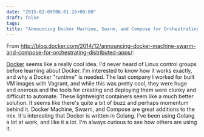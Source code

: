 ```yaml
---
date: "2015-02-09T06:01:26+00:00"
draft: false
tags: 
title: "Announcing Docker Machine, Swarm, and Compose for Orchestrating Distributed Apps"
---
```

From http://blog.docker.com/2014/12/announcing-docker-machine-swarm-and-compose-for-orchestrating-distributed-apps/:

[Docker](https://www.docker.com) seems like a really cool idea. I'd never heard of Linux control groups before learning about Docker. I'm interested to know how it works exactly, and why a Docker "runtime" is needed. The last company I worked for built VM images with Vagrant, and while this was pretty cool, they were huge and onerous and the tools for creating and deploying them were clunky and difficult to automate. These lightweight containers seem like a much better solution. It seems like there's quite a bit of buzz and perhaps momentum behind it. Docker Machine, Swarm, and Compose are great additions to the mix. It's interesting that Docker is written in Golang. I've been using Golang a lot at work, and like it a lot. I'm always curious to see how others are using it.

